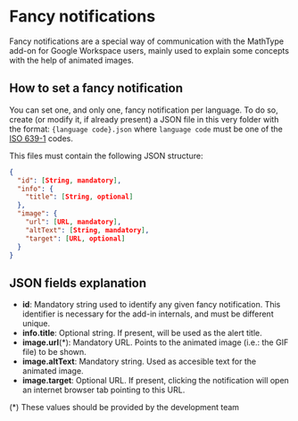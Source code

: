 # Fancy notifications

Fancy notifications are a special way of communication with the MathType add-on for Google Workspace users, mainly used to explain some concepts with the help of animated images.

## How to set a fancy notification

You can set one, and only one, fancy notification per language. To do so, create (or modify it, if already present) a JSON file in this very folder with the format: `{language code}.json` where `language code` must be one of the [ISO 639-1](https://en.wikipedia.org/wiki/List_of_ISO_639-1_codes) codes.

This files must contain the following JSON structure:

```json
{
  "id": [String, mandatory],
  "info": {
    "title": [String, optional]
  },
  "image": {
    "url": [URL, mandatory],
    "altText": [String, mandatory],
    "target": [URL, optional]
  }
}
```

## JSON fields explanation

* **id**: Mandatory string used to identify any given fancy notification. This identifier is necessary for the add-in internals, and must be different unique.
* **info.title**: Optional string. If present, will be used as the alert title.
* **image.url**(*): Mandatory URL. Points to the animated image (i.e.: the GIF file) to be shown.
* **image.altText**: Mandatory string. Used as accesible text for the animated image.
* **image.target**: Optional URL. If present, clicking the notification will open an internet browser tab pointing to this URL.

(*) These values should be provided by the development team

